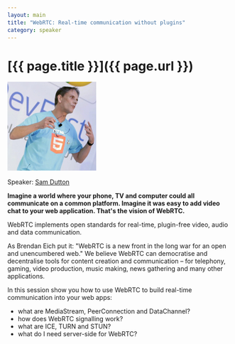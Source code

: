 ```yaml
---
layout: main
title: "WebRTC: Real-time communication without plugins"
category: speaker
---
```


# [{{ page.title }}]({{ page.url }})

<a href="https://www.google.com/search?q=Sam%20Dutton"><img src="/images/sam-dutton.jpg" class="speaker" alt="Sam Dutton"></a>

Speaker: <a href="https://www.google.com/search?q=Sam%20Dutton">Sam Dutton</a>

**Imagine a world where your phone, TV and computer could all communicate on a common platform. Imagine it was easy to add video chat to your web application. That's the vision of WebRTC.**

WebRTC implements open standards for real-time, plugin-free video, audio and data communication.

As Brendan Eich put it: "WebRTC is a new front in the long war for an open and unencumbered web." We believe WebRTC can democratise and decentralise tools for content creation and communication – for telephony, gaming, video production, music making, news gathering and many other applications.

In this session show you how to use WebRTC to build real-time communication into your web apps:
- what are MediaStream, PeerConnection and DataChannel?
- how does WebRTC signalling work?
- what are ICE, TURN and STUN?
- what do I need server-side for WebRTC?
